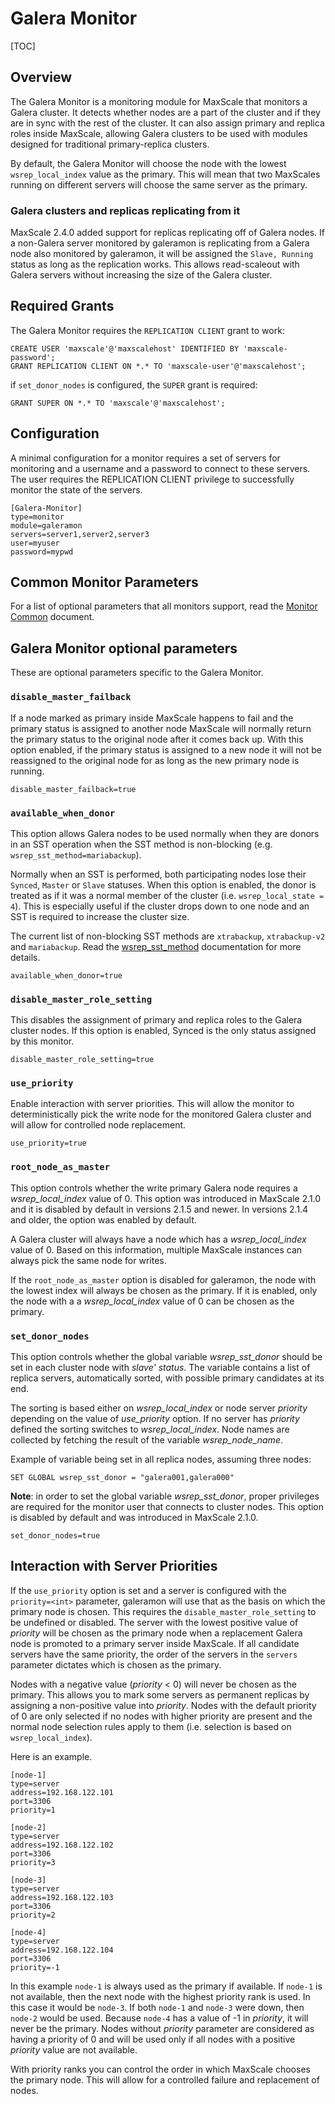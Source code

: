 # Galera Monitor

[TOC]

## Overview

The Galera Monitor is a monitoring module for MaxScale that monitors a Galera
cluster. It detects whether nodes are a part of the cluster and if they are in
sync with the rest of the cluster. It can also assign primary and replica roles
inside MaxScale, allowing Galera clusters to be used with modules designed for
traditional primary-replica clusters.

By default, the Galera Monitor will choose the node with the lowest
`wsrep_local_index` value as the primary. This will mean that two MaxScales
running on different servers will choose the same server as the primary.

### Galera clusters and replicas replicating from it

MaxScale 2.4.0 added support for replicas replicating off of Galera nodes. If a
non-Galera server monitored by galeramon is replicating from a Galera node also
monitored by galeramon, it will be assigned the `Slave, Running` status as long
as the replication works. This allows read-scaleout with Galera servers without
increasing the size of the Galera cluster.

## Required Grants

The Galera Monitor requires the `REPLICATION CLIENT` grant to work:

```
CREATE USER 'maxscale'@'maxscalehost' IDENTIFIED BY 'maxscale-password';
GRANT REPLICATION CLIENT ON *.* TO 'maxscale-user'@'maxscalehost';
```

if `set_donor_nodes` is configured, the `SUPER` grant is required:

```
GRANT SUPER ON *.* TO 'maxscale'@'maxscalehost';
```

## Configuration

A minimal configuration for a monitor requires a set of servers for monitoring
and a username and a password to connect to these servers. The user requires the
REPLICATION CLIENT privilege to successfully monitor the state of the servers.

```
[Galera-Monitor]
type=monitor
module=galeramon
servers=server1,server2,server3
user=myuser
password=mypwd

```

## Common Monitor Parameters

For a list of optional parameters that all monitors support, read the
[Monitor Common](Monitor-Common.md) document.

## Galera Monitor optional parameters

These are optional parameters specific to the Galera Monitor.

### `disable_master_failback`

If a node marked as primary inside MaxScale happens to fail and the primary status
is assigned to another node MaxScale will normally return the primary status to
the original node after it comes back up. With this option enabled, if the
primary status is assigned to a new node it will not be reassigned to the
original node for as long as the new primary node is running.

```
disable_master_failback=true
```

### `available_when_donor`

This option allows Galera nodes to be used normally when they are donors in an
SST operation when the SST method is non-blocking
(e.g. `wsrep_sst_method=mariabackup`).

Normally when an SST is performed, both participating nodes lose their `Synced`,
`Master` or `Slave` statuses. When this option is enabled, the donor is treated as
if it was a normal member of the cluster (i.e. `wsrep_local_state = 4`). This is
especially useful if the cluster drops down to one node and an SST is required
to increase the cluster size.

The current list of non-blocking SST
methods are `xtrabackup`, `xtrabackup-v2` and `mariabackup`. Read the
[wsrep_sst_method](https://mariadb.com/kb/en/library/galera-cluster-system-variables/#wsrep_sst_method)
documentation for more details.

```
available_when_donor=true
```

### `disable_master_role_setting`

This disables the assignment of primary and replica roles to the Galera cluster
nodes. If this option is enabled, Synced is the only status assigned by this
monitor.

```
disable_master_role_setting=true
```

### `use_priority`

Enable interaction with server priorities. This will allow the monitor to
deterministically pick the write node for the monitored Galera cluster and will
allow for controlled node replacement.

```
use_priority=true
```

### `root_node_as_master`

This option controls whether the write primary Galera node requires a
_wsrep_local_index_ value of 0. This option was introduced in MaxScale 2.1.0 and
it is disabled by default in versions 2.1.5 and newer. In versions 2.1.4 and
older, the option was enabled by default.

A Galera cluster will always have a node which has a _wsrep_local_index_ value
of 0. Based on this information, multiple MaxScale instances can always pick the
same node for writes.

If the `root_node_as_master` option is disabled for galeramon, the node with the
lowest index will always be chosen as the primary. If it is enabled, only the
node with a a _wsrep_local_index_ value of 0 can be chosen as the primary.

### `set_donor_nodes`

This option controls whether the global variable _wsrep_sst_donor_ should be set
in each cluster node with _slave' status_.
The variable contains a list of replica servers, automatically sorted, with
possible primary candidates at its end.

The sorting is based either on _wsrep_local_index_ or node server _priority_
depending on the value of _use_priority_ option.
If no server has _priority_ defined the sorting switches to _wsrep_local_index_.
Node names are collected by fetching the result of the variable _wsrep_node_name_.

Example of variable being set in all replica nodes, assuming three nodes:
```
SET GLOBAL wsrep_sst_donor = "galera001,galera000"
```

**Note**:
in order to set the global variable _wsrep_sst_donor_, proper privileges are
required for the monitor user that connects to cluster nodes.
This option is disabled by default and was introduced in MaxScale 2.1.0.

```
set_donor_nodes=true
```

## Interaction with Server Priorities

If the `use_priority` option is set and a server is configured with the
`priority=<int>` parameter, galeramon will use that as the basis on which the
primary node is chosen. This requires the `disable_master_role_setting` to be
undefined or disabled. The server with the lowest positive value of _priority_
will be chosen as the primary node when a replacement Galera node is promoted to
a primary server inside MaxScale. If all candidate servers have the same
priority, the order of the servers in the `servers` parameter dictates which is
chosen as the primary.

Nodes with a negative value (_priority_ < 0) will never be chosen as the
primary. This allows you to mark some servers as permanent replicas by assigning a
non-positive value into _priority_. Nodes with the default priority of 0 are
only selected if no nodes with higher priority are present and the normal node
selection rules apply to them (i.e. selection is based on `wsrep_local_index`).

Here is an example.

```
[node-1]
type=server
address=192.168.122.101
port=3306
priority=1

[node-2]
type=server
address=192.168.122.102
port=3306
priority=3

[node-3]
type=server
address=192.168.122.103
port=3306
priority=2

[node-4]
type=server
address=192.168.122.104
port=3306
priority=-1
```

In this example `node-1` is always used as the primary if available. If `node-1`
is not available, then the next node with the highest priority rank is used. In
this case it would be `node-3`. If both `node-1` and `node-3` were down, then
`node-2` would be used. Because `node-4` has a value of -1 in _priority_, it
will never be the primary. Nodes without _priority_ parameter are considered as
having a priority of 0 and will be used only if all nodes with a positive
_priority_ value are not available.

With priority ranks you can control the order in which MaxScale chooses the
primary node. This will allow for a controlled failure and replacement of nodes.
